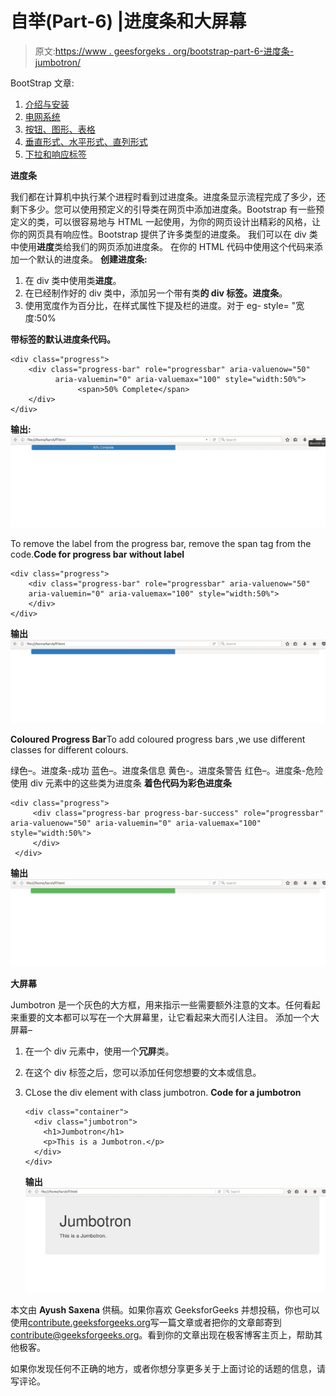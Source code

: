 # 自举(Part-6) |进度条和大屏幕

> 原文:[https://www . geesforgeks . org/bootstrap-part-6-进度条-jumbotron/](https://www.geeksforgeeks.org/bootstrap-part-6-progress-bar-jumbotron/)

BootStrap 文章:

1.  [介绍与安装](https://www.geeksforgeeks.org/beginning-bootstrap-part-1/)
2.  [电网系统](https://www.geeksforgeeks.org/bootstrap-part-2/)
3.  [按钮、图形、表格](https://www.geeksforgeeks.org/bootstrap-part-3/)
4.  [垂直形式、水平形式、直列形式](https://www.geeksforgeeks.org/bootstrap-part-4/)
5.  [下拉和响应标签](https://www.geeksforgeeks.org/bootstrap-part-5/)

**进度条**

我们都在计算机中执行某个进程时看到过进度条。进度条显示流程完成了多少，还剩下多少。您可以使用预定义的引导类在网页中添加进度条。Bootstrap 有一些预定义的类，可以很容易地与 HTML 一起使用，为你的网页设计出精彩的风格，让你的网页具有响应性。Bootstrap 提供了许多类型的进度条。
我们可以在 div 类中使用**进度**类给我们的网页添加进度条。
在你的 HTML 代码中使用这个代码来添加一个默认的进度条。
**创建进度条:**

1.  在 div 类中使用类**进度**。
2.  在已经制作好的 div 类中，添加另一个带有类**的 div 标签。进度条**。
3.  使用宽度作为百分比，在样式属性下提及栏的进度。对于 eg- style= "宽度:50%

**带标签的默认进度条代码。**

```
<div class="progress">
    <div class="progress-bar" role="progressbar" aria-valuenow="50"
          aria-valuemin="0" aria-valuemax="100" style="width:50%">
               <span>50% Complete</span>
    </div>
</div>
```

**输出:**
![](img/5d4413068c0d711f4e56a16202015327.png)

To remove the label from the progress bar, remove the span tag from the code.**Code for progress bar without label**

```
<div class="progress">
    <div class="progress-bar" role="progressbar" aria-valuenow="50"
    aria-valuemin="0" aria-valuemax="100" style="width:50%">
    </div>
</div>
```

**输出**
![](img/f374699ff27efbab70c2fbfb57aa2252.png)

**Coloured Progress Bar**To add coloured progress bars ,we use different classes for different colours.

绿色–。进度条-成功
蓝色–。进度条信息
黄色-。进度条警告
红色–。进度条-危险
使用 div 元素中的这些类为进度条
**着色代码为彩色进度条**

```
<div class="progress">
     <div class="progress-bar progress-bar-success" role="progressbar"
aria-valuenow="50" aria-valuemin="0" aria-valuemax="100" style="width:50%">
     </div>
 </div>
```

**输出**
![](img/4728ae768aceeecee4e0327b69eaf265.png)

**大屏幕**

Jumbotron 是一个灰色的大方框，用来指示一些需要额外注意的文本。任何看起来重要的文本都可以写在一个大屏幕里，让它看起来大而引人注目。
添加一个大屏幕–

1.  在一个 div 元素中，使用一个**冗屏**类。
2.  在这个 div 标签之后，您可以添加任何您想要的文本或信息。
3.  CLose the div element with class jumbotron.
    **Code for a jumbotron**

    ```
    <div class="container">
      <div class="jumbotron">
        <h1>Jumbotron</h1>
        <p>This is a Jumbotron.</p>
      </div>
    </div>
    ```

    **输出**
    ![](img/88a38cc9153233f8daf83f7605eea243.png)

本文由 **Ayush Saxena** 供稿。如果你喜欢 GeeksforGeeks 并想投稿，你也可以使用[contribute.geeksforgeeks.org](http://www.contribute.geeksforgeeks.org)写一篇文章或者把你的文章邮寄到 contribute@geeksforgeeks.org。看到你的文章出现在极客博客主页上，帮助其他极客。

如果你发现任何不正确的地方，或者你想分享更多关于上面讨论的话题的信息，请写评论。
